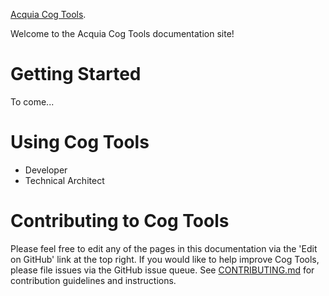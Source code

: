 [Acquia Cog Tools](https://github.com/acquia-pso/cog_tools).

Welcome to the Acquia Cog Tools documentation site!

# Getting Started
To come...

# Using Cog Tools

* Developer
* Technical Architect

# Contributing to Cog Tools

Please feel free to edit any of the pages in this documentation via the 'Edit on GitHub' link at the top right. If you would like to help improve Cog Tools, please file issues via the GitHub issue queue. See [CONTRIBUTING.md](.github/CONTRIBUTING.md) for contribution guidelines and instructions.
